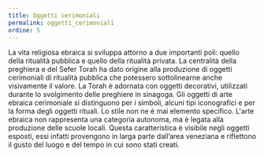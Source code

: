 ```yaml
---
title: Oggetti cerimoniali
permalink: oggetti_cerimoniali
ordine: 5
---
```

La vita religiosa ebraica si sviluppa attorno a due importanti poli: quello della ritualità pubblica e quello della ritualità privata.
La centralità della preghiera e del Sefer Torah ha dato origine alla produzione di oggetti cerimoniali di ritualità pubblica che potessero sottolinearne anche
visivamente il valore. La Torah è adornata con oggetti decorativi, utilizzati durante lo svolgimento delle preghiere in sinagoga.
Gli oggetti di arte ebraica cerimoniale si distinguono per i simboli, alcuni tipi iconografici e per la forma degli oggetti rituali. Lo stile non ne è mai elemento
specifico. L'arte ebraica non rappresenta una categoria autonoma, ma è legata alla produzione delle scuole locali.
Questa caratteristica è visibile negli oggetti esposti, essi infatti provengono in larga parte dall’area veneziana e riflettono il gusto del luogo e del tempo in cui
sono stati creati.